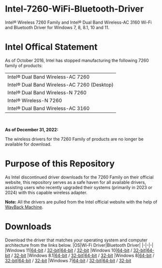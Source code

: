# Intel-7260-WiFi-Bluetooth-Driver
Intel® Wireless 7260 Family and Intel® Dual Band Wireless-AC 3160 Wi-Fi and Bluetooth Driver for Windows 7, 8, 8.1, 10 and 11.

# Intel Offical Statement
As of October 2016, Intel has stopped manufacturing the following 7260 family of products:

<table>
  <tr>
    <td>Intel® Dual Band Wireless-AC 7260</td>
  </tr>
  <tr>
    <td>Intel® Dual Band Wireless-AC 7260 (Desktop)</td>
  </tr>
  <tr>
    <td>Intel® Dual Band Wireless-N 7260</td>
  </tr>
  <tr>
    <td>Intel® Wireless-N 7260</td>
  </tr>
  <tr>
    <td>Intel® Dual Band Wireless-AC 3160</td>
  </tr>
</table>

<br>

**As of December 31, 2022:**

The wireless drivers for the 7260 Family of products are no longer be available for download.

# Purpose of this Repository
As Intel discontinued driver downloads for the 7260 Family on their official website, this repository serves as a safe haven for all available drivers, assisting users who recently upgraded their systems (primarily in 2023 or 2024) with this capable wireless adapter.

**Note:** All the drivers are pulled from the Intel official website with the help of [WayBack Machine](https://archive.org/web/).

# Downloads
Download the driver that matches your operating system and computer architecture from the links below.
|OS|Wi-Fi Driver|Bluetooth Driver|
|-|-|-|
|Windows 11|[64-bit](https://github.com/nehultyagi1/Intel-7260-WiFi-Bluetooth-Driver/releases/download/Win-11-10-8.1-7/WiFi_21.10.1_PROSet64_Win11_Win10_Win8.1_Win7.exe) / [32-bit](https://github.com/nehultyagi1/Intel-7260-WiFi-Bluetooth-Driver/releases/download/Win-11-10-8.1-7/WiFi_21.10.1_PROSet32_Win11_Win10_Win8.1_Win7.exe)|[64-bit](https://github.com/nehultyagi1/Intel-7260-WiFi-Bluetooth-Driver/releases/download/Win-11-10-8.1-7/BT_21.10.1_64_Win11_Win10.exe) / [32-bit](https://github.com/nehultyagi1/Intel-7260-WiFi-Bluetooth-Driver/releases/download/Win-11-10-8.1-7/BT_21.10.1_32_Win11_Win10.exe)
|Windows 10|[64-bit](https://github.com/nehultyagi1/Intel-7260-WiFi-Bluetooth-Driver/releases/download/Win-11-10-8.1-7/WiFi_21.10.1_PROSet64_Win11_Win10_Win8.1_Win7.exe) / [32-bit](https://github.com/nehultyagi1/Intel-7260-WiFi-Bluetooth-Driver/releases/download/Win-11-10-8.1-7/WiFi_21.10.1_PROSet32_Win11_Win10_Win8.1_Win7.exe)|[64-bit](https://github.com/nehultyagi1/Intel-7260-WiFi-Bluetooth-Driver/releases/download/Win-11-10-8.1-7/BT_21.10.1_64_Win11_Win10.exe) / [32-bit](https://github.com/nehultyagi1/Intel-7260-WiFi-Bluetooth-Driver/releases/download/Win-11-10-8.1-7/BT_21.10.1_32_Win11_Win10.exe)
|Windows 8.1|[64-bit](https://github.com/nehultyagi1/Intel-7260-WiFi-Bluetooth-Driver/releases/download/Win-11-10-8.1-7/WiFi_21.10.1_PROSet64_Win11_Win10_Win8.1_Win7.exe) / [32-bit](https://github.com/nehultyagi1/Intel-7260-WiFi-Bluetooth-Driver/releases/download/Win-11-10-8.1-7/WiFi_21.10.1_PROSet32_Win11_Win10_Win8.1_Win7.exe)|[64-bit](https://github.com/nehultyagi1/Intel-7260-WiFi-Bluetooth-Driver/releases/download/Win-11-10-8.1-7/BT_21.10.1_64_Win8.1.exe) / [32-bit](https://github.com/nehultyagi1/Intel-7260-WiFi-Bluetooth-Driver/releases/download/Win-11-10-8.1-7/BT_21.10.1_32_Win8.1.exe)
|Windows 8|[64-bit](https://github.com/nehultyagi1/Intel-7260-WiFi-Bluetooth-Driver/releases/download/Win-8/WiFi_17.16.0_PROSet64_Win8.exe) / [32-bit](https://github.com/nehultyagi1/Intel-7260-WiFi-Bluetooth-Driver/releases/download/Win-8/WiFi_17.16.0_PROSet32_Win8.exe)|[64-bit](https://github.com/nehultyagi1/Intel-7260-WiFi-Bluetooth-Driver/releases/download/Win-8/BT_3.1.1311_64_Win8.exe) / [32-bit](https://github.com/nehultyagi1/Intel-7260-WiFi-Bluetooth-Driver/releases/download/Win-8/BT_3.1.1311_32_Win8.exe)
|Windows 7|[64-bit](https://github.com/nehultyagi1/Intel-7260-WiFi-Bluetooth-Driver/releases/download/Win-11-10-8.1-7/WiFi_21.10.1_PROSet64_Win11_Win10_Win8.1_Win7.exe) / [32-bit](https://github.com/nehultyagi1/Intel-7260-WiFi-Bluetooth-Driver/releases/download/Win-11-10-8.1-7/WiFi_21.10.1_PROSet32_Win11_Win10_Win8.1_Win7.exe)|[64-bit](https://github.com/nehultyagi1/Intel-7260-WiFi-Bluetooth-Driver/releases/download/Win-11-10-8.1-7/BT_21.10.1_64_Win7.exe) / [32-bit](https://github.com/nehultyagi1/Intel-7260-WiFi-Bluetooth-Driver/releases/download/Win-11-10-8.1-7/BT_21.10.1_32_Win7.exe)
